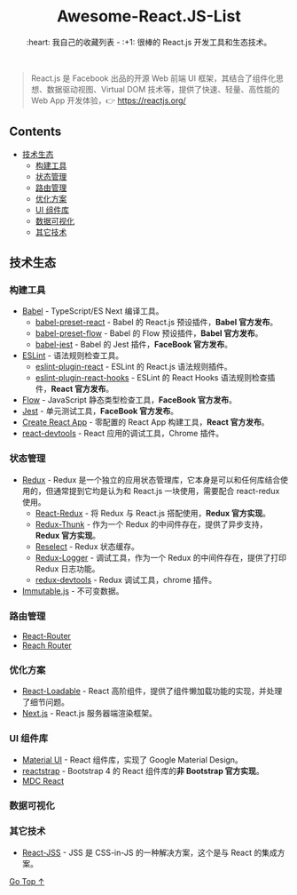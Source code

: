 <div align="center">
  <h1>Awesome-React.JS-List</h1>

  <p>:heart: 我自己的收藏列表 - :+1: 很棒的 React.js 开发工具和生态技术。</p>
</div>

<br />

> React.js 是 Facebook 出品的开源 Web 前端 UI 框架，其结合了组件化思想、数据驱动视图、Virtual DOM 技术等，提供了快速、轻量、高性能的 Web App 开发体验，:point_right: https://reactjs.org/

## Contents

- [技术生态](#技术生态)
  - [构建工具](#构建工具)
  - [状态管理](#状态管理)
  - [路由管理](#路由管理)
  - [优化方案](#优化方案)
  - [UI 组件库](#ui-组件库)
  - [数据可视化](#数据可视化)
  - [其它技术](#其它技术)

## 技术生态

### 构建工具

- [Babel](https://babeljs.io/) - TypeScript/ES Next 编译工具。
  - [babel-preset-react](https://github.com/babel/babel/tree/master/packages/babel-preset-react) - Babel 的 React.js 预设插件，**Babel 官方发布**。
  - [babel-preset-flow](https://github.com/babel/babel/tree/master/packages/babel-preset-flow) - Babel 的 Flow 预设插件，**Babel 官方发布**。
  - [babel-jest](https://github.com/facebook/jest/tree/master/packages/babel-jest) - Babel 的 Jest 插件，**FaceBook 官方发布**。
- [ESLint](https://eslint.org/) - 语法规则检查工具。
  - [eslint-plugin-react](https://github.com/yannickcr/eslint-plugin-react) - ESLint 的 React.js 语法规则插件。
  - [eslint-plugin-react-hooks](https://github.com/facebook/react/tree/master/packages/eslint-plugin-react-hooks) - ESLint 的 React Hooks 语法规则检查插件，**React 官方发布**。
- [Flow](https://flow.org/) - JavaScript 静态类型检查工具，**FaceBook 官方发布**。
- [Jest](https://jestjs.io/) - 单元测试工具，**FaceBook 官方发布**。
- [Create React App](https://github.com/facebook/create-react-app) - 零配置的 React App 构建工具，**React 官方发布**。
- [react-devtools](https://github.com/facebook/react-devtools) - React 应用的调试工具，Chrome 插件。

### 状态管理

- [Redux](https://redux.js.org/) - Redux 是一个独立的应用状态管理库，它本身是可以和任何库结合使用的，但通常提到它均是认为和 React.js 一块使用，需要配合 react-redux 使用。
  - [React-Redux](https://react-redux.js.org/) - 将 Redux 与 React.js 搭配使用，**Redux 官方实现**。
  - [Redux-Thunk](https://github.com/reduxjs/redux-thunk) - 作为一个 Redux 的中间件存在，提供了异步支持，**Redux 官方实现**。
  - [Reselect](https://github.com/reduxjs/reselect) - Redux 状态缓存。
  - [Redux-Logger](https://github.com/LogRocket/redux-logger) - 调试工具，作为一个 Redux 的中间件存在，提供了打印 Redux 日志功能。
  - [redux-devtools](https://github.com/reduxjs/redux-devtools) - Redux 调试工具，chrome 插件。
- [Immutable.js](https://immutable-js.github.io/immutable-js/) - 不可变数据。

### 路由管理

- [React-Router](https://reacttraining.com/react-router/)
- [Reach Router](https://reach.tech/router)

### 优化方案

- [React-Loadable](https://github.com/jamiebuilds/react-loadable) - React 高阶组件，提供了组件懒加载功能的实现，并处理了细节问题。
- [Next.js](https://nextjs.org) - React.js 服务器端渲染框架。

### UI 组件库

- [Material UI](https://material-ui.com/) - React 组件库，实现了 Google Material Design。
- [reactstrap](https://reactstrap.github.io/) - Bootstrap 4 的 React 组件库的**非 Bootstrap 官方实现**。
- [MDC React](https://github.com/material-components/material-components-web-react)

### 数据可视化

### 其它技术

- [React-JSS](https://cssinjs.org/react-jss) - JSS 是 CSS-in-JS 的一种解决方案，这个是与 React 的集成方案。

[Go Top ↑](#awesome-reactjs-list)
